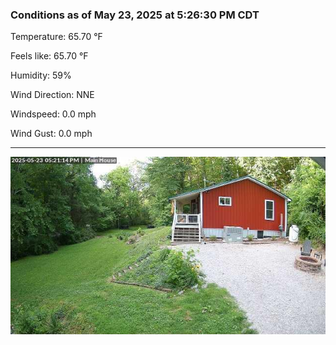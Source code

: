 ### Conditions as of May 23, 2025 at 5:26:30 PM CDT 

Temperature: 65.70 &deg;F

Feels like: 65.70 &deg;F

Humidity: 59%

Wind Direction: NNE

Windspeed: 0.0 mph

Wind Gust: 0.0 mph

---

<img src="./images/latest.jpeg"/>

